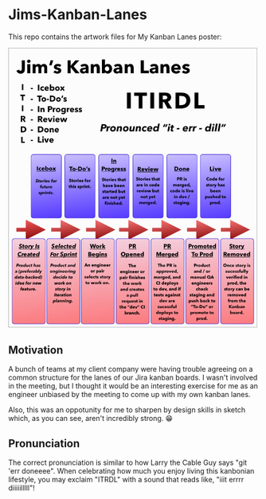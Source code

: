 # Jims-Kanban-Lanes
This repo contains the artwork files for My Kanban Lanes poster: 

<img src="./Jims-Kanban-Lanes.png" width="500px" />

<br/>

## Motivation

A bunch of teams at my client company were having trouble agreeing on a common structure for the lanes of our Jira kanban boards. I wasn't involved in the meeting, but I thought it would be an interesting exercise for me as an engineer unbiased by the meeting to come up with my own kanban lanes.

Also, this was an oppotunity for me to sharpen by design skills in sketch which, as you can see, aren't incredibly strong. 😁

## Pronunciation
The correct pronunciation is similar to how Larry the Cable Guy says "git 'err doneeee". When celebrating how much you enjoy living this kanbonian lifestyle, you may exclaim "ITRDL" with a sound that reads like, "iiit errrr diiiiilllll"! 
